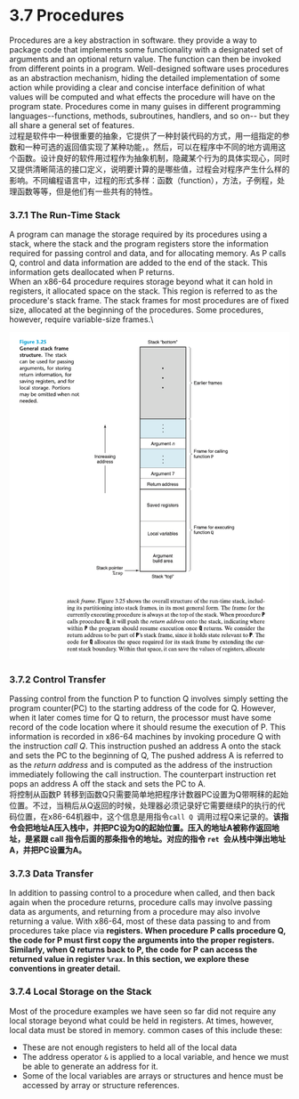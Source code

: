 # 3.7 Procedures

Procedures are a key abstraction in software. they provide a way to package code that implements some functionality with a designated set of arguments and an optional return value. The function can then be invoked from different points in a program. Well-designed software uses  procedures as an abstraction mechanism, hiding the detailed implementation of some action while providing a clear and concise interface definition of what values will be computed and what effects the procedure will have on the program state. Procedures come in many guises in different programming languages--functions, methods, subroutines, handlers, and so on-- but they all share a general set of features.\
过程是软件中一种很重要的抽象，它提供了一种封装代码的方式，用一组指定的参数和一种可选的返回值实现了某种功能，。然后，可以在程序中不同的地方调用这个函数。设计良好的软件用过程作为抽象机制，隐藏某个行为的具体实现心，同时又提供清晰简洁的接口定义，说明要计算的是哪些值，过程会对程序产生什么样的影响。不同编程语言中，过程的形式多样：函数（function），方法，子例程，处理函数等等，但是他们有一些共有的特性。

### 3.7.1 The Run-Time Stack&#x20;

A program can manage the storage required by its procedures using a stack, where the stack and the program registers store the information required for passing control and data, and for allocating memory. As P calls Q, control and data information are added to the end of the stack. This information gets deallocated when P returns.\
When an x86-64 procedure requires storage beyond what it can hold in registers, it allocated space on the stack. This region is referred to as the procedure's stack frame. The stack frames for most procedures are of fixed size, allocated at the beginning of the procedures. Some procedures, however, require variable-size frames.\


![](<../.gitbook/assets/image (20).png>)

### 3.7.2 Control Transfer

Passing control from the function P to function Q involves simply setting the program counter(PC) to the starting address of the code for Q. However, when it later comes time for Q to return, the processor must have some record of the code location where it should resume the execution of P. This information is recorded in x86-64 machines by invoking procedure Q with the instruction _call Q_. This instruction pushed an address A onto the stack and sets the PC to the beginning of Q, The pushed address A is referred to as the _return address_ and is computed as the address of the instruction immediately following the call instruction. The counterpart instruction ret pops an address A off the stack and sets the PC to A.\
将控制从函数P 转移到函数Q只需要简单地把程序计数器PC设置为Q带啊秣的起始位置。不过，当稍后从Q返回的时候，处理器必须记录好它需要继续P的执行的代码位置，在x86-64机器中，这个信息是用指令`call Q `调用过程Q来记录的。**该指令会把地址A压入栈中，并把PC设为Q的起始位置。压入的地址A被称作返回地址，是紧跟 call 指令后面的那条指令的地址。对应的指令 `ret `会从栈中弹出地址A，并把PC设置为A。**

### 3.7.3 Data Transfer

In addition to passing control to a procedure when called, and then back again when the procedure returns, procedure calls may involve passing data as arguments, and returning from a procedure may also involve returning a value. With x86-64, most of these data passing to and from procedures take place via **registers.  When procedure  P calls procedure Q, the code for P must first copy the arguments into the proper registers. Similarly, when Q returns back to P, the code for P can access the returned value in register `%rax`. In this section, we explore these conventions in greater detail.**

### 3.7.4 Local Storage on the Stack

Most of the procedure examples we have seen so far did not require any local storage beyond what could be held in registers. At times, however, local data must be stored in memory. common cases of this include these:

* These are not enough registers to held all of the local data
* The address operator `&` is applied to a local variable,  and hence we must be able to generate an address for it.
* Some of the local variables are arrays or structures and hence must be accessed by array or structure references.&#x20;
